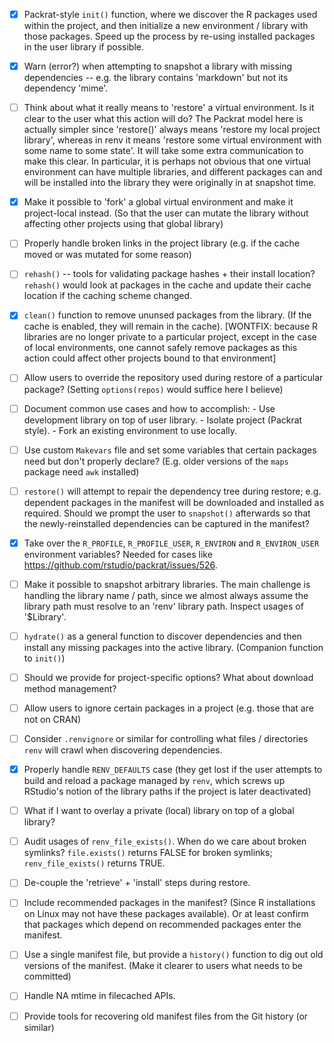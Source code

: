 
- [x] Packrat-style `init()` function, where we discover the R packages used within
      the project, and then initialize a new environment / library with those
      packages. Speed up the process by re-using installed packages in the user
      library if possible.
      
- [x] Warn (error?) when attempting to snapshot a library with missing
      dependencies -- e.g. the library contains 'markdown' but not its
      dependency 'mime'.
      
- [ ] Think about what it really means to 'restore' a virtual environment. Is
      it clear to the user what this action will do? The Packrat model here is
      actually simpler since 'restore()' always means 'restore my local project
      library', whereas in renv it means 'restore some virtual environment with
      some name to some state'. It will take some extra communication to make
      this clear. In particular, it is perhaps not obvious that one virtual
      environment can have multiple libraries, and different packages can
      and will be installed into the library they were originally in at
      snapshot time.
  
- [x] Make it possible to 'fork' a global virtual environment and make it
      project-local instead. (So that the user can mutate the library without
      affecting other projects using that global library)
  
- [ ] Properly handle broken links in the project library (e.g. if the cache
      moved or was mutated for some reason)
  
- [ ] `rehash()` -- tools for validating package hashes + their install location?
      `rehash()` would look at packages in the cache and update their cache
      location if the caching scheme changed.
  
- [x] `clean()` function to remove ununsed packages from the library. (If the
      cache is enabled, they will remain in the cache). [WONTFIX: because
      R libraries are no longer private to a particular project, except in the
      case of local environments, one cannot safely remove packages as this
      action could affect other projects bound to that environment]
  
- [ ] Allow users to override the repository used during restore of a
      particular package? (Setting `options(repos)` would suffice here I believe)

- [ ] Document common use cases and how to accomplish:
      - Use development library on top of user library.
      - Isolate project (Packrat style).
      - Fork an existing environment to use locally.

- [ ] Use custom `Makevars` file and set some variables that certain packages
      need but don't properly declare? (E.g. older versions of the `maps` package
      need `awk` installed)
      
- [ ] `restore()` will attempt to repair the dependency tree during restore;
      e.g. dependent packages in the manifest will be downloaded and installed
      as required. Should we prompt the user to `snapshot()` afterwards so that
      the newly-reinstalled dependencies can be captured in the manifest?
      
- [x] Take over the `R_PROFILE`, `R_PROFILE_USER`, `R_ENVIRON` and
      `R_ENVIRON_USER` environment variables? Needed for cases like
      https://github.com/rstudio/packrat/issues/526.

- [ ] Make it possible to snapshot arbitrary libraries. The main challenge
      is handling the library name / path, since we almost always assume the
      library path must resolve to an 'renv' library path. Inspect usages
      of '$Library'.

- [ ] `hydrate()` as a general function to discover dependencies and then
      install any missing packages into the active library. (Companion function
      to `init()`)

- [ ] Should we provide for project-specific options? What about download method
      management?

- [ ] Allow users to ignore certain packages in a project (e.g. those that are
      not on CRAN)
      
- [ ] Consider `.renvignore` or similar for controlling what files / directories
      `renv` will crawl when discovering dependencies.

- [x] Properly handle `RENV_DEFAULTS` case (they get lost if the user attempts
      to build and reload a package managed by `renv`, which screws up RStudio's
      notion of the library paths if the project is later deactivated)

- [ ] What if I want to overlay a private (local) library on top of a global library?

- [ ] Audit usages of `renv_file_exists()`. When do we care about broken symlinks?
      `file.exists()` returns FALSE for broken symlinks; `renv_file_exists()`
      returns TRUE.

- [ ] De-couple the 'retrieve' + 'install' steps during restore.

- [ ] Include recommended packages in the manifest? (Since R installations on
      Linux may not have these packages available). Or at least confirm that
      packages which depend on recommended packages enter the manifest.

- [ ] Use a single manifest file, but provide a `history()` function to dig out
      old versions of the manifest. (Make it clearer to users what needs to be
      committed)

- [ ] Handle NA mtime in filecached APIs.

- [ ] Provide tools for recovering old manifest files from the Git history (or similar)
